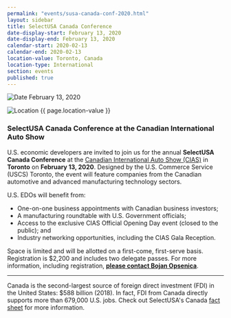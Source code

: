 ```yaml
---
permalink: "events/susa-canada-conf-2020.html"
layout: sidebar
title: SelectUSA Canada Conference
date-display-start: February 13, 2020
date-display-end: February 13, 2020
calendar-start: 2020-02-13
calendar-end: 2020-02-13
location-value: Toronto, Canada
location-type: International
section: events
published: true
---
```



![Date](https://google.github.io/material-design-icons/action/svg/design/ic_event_24px.svg "Date") February 13, 2020

![Location](http://google.github.io/material-design-icons/social/svg/design/ic_location_city_24px.svg "Location") {{ page.location-value }}

### SelectUSA Canada Conference at the Canadian International Auto Show

U.S. economic developers are invited to join us for the annual **SelectUSA Canada Conference** at the [Canadian International Auto Show (CIAS)](http://autoshow.ca/) in **Toronto** on **February 13, 2020**. Designed by the U.S. Commerce Service (USCS) Toronto, the event will feature companies from the Canadian automotive and advanced manufacturing technology sectors. 

U.S. EDOs will benefit from:

* One-on-one business appointments with Canadian business investors;
* A manufacturing roundtable with U.S. Government officials;
* Access to the exclusive CIAS Official Opening Day event (closed to the public); and
* Industry networking opportunities, including the CIAS Gala Reception.

Space is limited and will be allotted on a first-come, first-serve basis. Registration is $2,200 and includes two delegate passes. For more information, including registration, **[please contact Bojan Opsenica](mailto:bojan.opsenica@trade.gov)**. 

---

Canada is the second-largest source of foreign direct investment (FDI) in the United States: $588 billion (2018). In fact, FDI from Canada directly supports more than 679,000 U.S. jobs. Check out SelectUSA's Canada [fact sheet](http://selectusa.commerce.gov/country-fact-sheets/Canada_Fact_Sheet.pdf) for more information.

